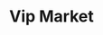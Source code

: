 ---
title: "Vip Market"
url: /san-luis-rio-colorado/vip-market-av-libertad-y-42/
shop: comodidad
---